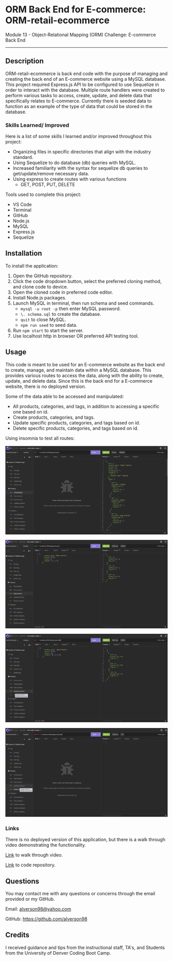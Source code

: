 # ORM Back End for E-commerce: ORM-retail-ecommerce

Module 13 - Object-Relational Mapping (ORM) Challenge: E-commerce Back End

---

## Description

ORM-retail-ecommerce is back end code with the purpose of managing and creating the back end of an E-commerce website using a MySQL database. This project required Express.js API to be configured to use Sequelize in order to interact with the database. Multiple route handlers were created to perform various tasks to access, create, update, and delete data that specifically relates to E-commerce. Currently there is seeded data to function as an example of the type of data that could be stored in the database.

### Skills Learned/ Improved

Here is a list of some skills I learned and/or improved throughout this project:

- Organizing files in specific directories that align with the industry standard.
- Using Sequelize to do database (db) queries with MySQL.
- Increased familiarity with the syntax for sequelize db queries to get/update/remove necessary data.
- Using express to create routes with various functions
  - GET, POST, PUT, DELETE

Tools used to complete this project:

- VS Code
- Terminal
- GitHub
- Node.js
- MySQL
- Express.js
- Sequelize

## Installation

To install the application:

1. Open the GitHub repository.
2. Click the code dropdown button, select the preferred cloning method, and clone code to device.
3. Open the cloned code in preferred code editor.
4. Install Node.js packages.
5. Launch MySQL in terminal, then run schema and seed commands.
   - `mysql -u root -p` then enter MySQL password.
   - `\. schema.sql` to create the database.
   - `quit` to close MySQL.
   - `npm run seed` to seed data.
6. Run `npm start` to start the server.
7. Use localhost http in browser OR preferred API testing tool.

## Usage

This code is meant to be used for an E-commerce website as the back end to create, manage, and maintain data within a MySQL database. This provides various routes to access the data, along with the ability to create, update, and delete data. Since this is the back end for a E-commerce website, there is no deployed version.

Some of the data able to be accessed and manipulated:

- All products, categories, and tags, in addition to accessing a specific one based on id.
- Create products, categories, and tags.
- Update specific products, categories, and tags based on id.
- Delete specific products, categories, and tags based on id.

Using insomnia to test all routes:

![Screenshot of data insomnia doing GET request](./assets/images/get-route.jpeg)

![Screenshot of data insomnia doing POST request](./assets/images/post-route.jpeg)

![Screenshot of data insomnia doing PUT request](./assets/images/put-route.jpeg)

![Screenshot of data insomnia doing DELETE request](./assets/images/delete-route.jpeg)

### Links

There is no deployed version of this application, but there is a walk through video demonstrating the functionality.

[Link](https://drive.google.com/file/d/1jOjeiGI9H8cFGXXTHykCD2mNMuJ7spsW/view) to walk through video.

[Link](https://github.com/alverson98/ORM-retail-ecommerce) to code repository.

## Questions

You may contact me with any questions or concerns through the email provided or my GitHub.

Email: alverson98@yahoo.com

GitHub: https://github.com/alverson98

## Credits

I received guidance and tips from the instructional staff, TA's, and Students from the University of Denver Coding Boot Camp.
